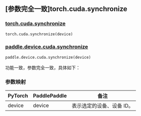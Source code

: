 ## [参数完全一致]torch.cuda.synchronize

### [torch.cuda.synchronize](https://pytorch.org/docs/1.13/generated/torch.cuda.synchronize.html#torch.cuda.synchronize)

```python
torch.cuda.synchronize(device)
```

### [paddle.device.cuda.synchronize](https://www.paddlepaddle.org.cn/documentation/docs/zh/api/paddle/device/cuda/synchronize_cn.html)

```python
paddle.device.cuda.synchronize(device)
```

功能一致，参数完全一致，具体如下：
### 参数映射
| PyTorch       | PaddlePaddle | 备注                                                   |
| ------------- | ------------ | ------------------------------------------------------ |
| device        | device            | 表示选定的设备、设备 ID。|
